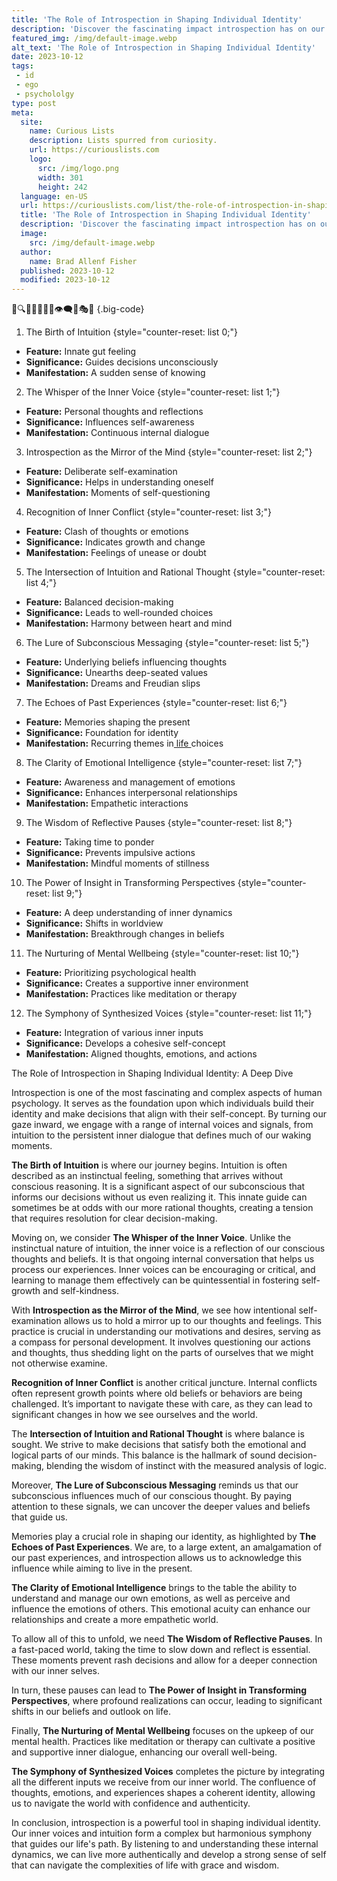 ```yaml
---
title: 'The Role of Introspection in Shaping Individual Identity'
description: 'Discover the fascinating impact introspection has on our sense of self. Gain insights into how this introspective process shapes our unique identities.'
featured_img: /img/default-image.webp
alt_text: 'The Role of Introspection in Shaping Individual Identity'
date: 2023-10-12
tags:
 - id
 - ego
 - psychololgy
type: post
meta:
  site:
    name: Curious Lists
    description: Lists spurred from curiosity.
    url: https://curiouslists.com
    logo:
      src: /img/logo.png
      width: 301
      height: 242
  language: en-US
  url: https://curiouslists.com/list/the-role-of-introspection-in-shaping-individual-identity
  title: 'The Role of Introspection in Shaping Individual Identity'
  description: 'Discover the fascinating impact introspection has on our sense of self. Gain insights into how this introspective process shapes our unique identities.'
  image:
    src: /img/default-image.webp
  author:
    name: Brad Allenf Fisher
  published: 2023-10-12
  modified: 2023-10-12
---
```



🤔🔍🧠💭🧐🕵️‍♂️👁️‍🗨️💡🎭👤 {.big-code}

1. The Birth of Intuition {style="counter-reset: list 0;"}
  - **Feature:** Innate gut feeling
  - **Significance:** Guides decisions unconsciously
  - **Manifestation:** A sudden sense of knowing

2. The Whisper of the Inner Voice {style="counter-reset: list 1;"}
  - **Feature:** Personal thoughts and reflections
  - **Significance:** Influences self-awareness
  - **Manifestation:** Continuous internal dialogue

3. Introspection as the Mirror of the Mind {style="counter-reset: list 2;"}
  - **Feature:** Deliberate self-examination
  - **Significance:** Helps in understanding oneself
  - **Manifestation:** Moments of self-questioning

4. Recognition of Inner Conflict {style="counter-reset: list 3;"}
  - **Feature:** Clash of thoughts or emotions
  - **Significance:** Indicates growth and change
  - **Manifestation:** Feelings of unease or doubt

5. The Intersection of Intuition and Rational Thought {style="counter-reset: list 4;"}
  - **Feature:** Balanced decision-making
  - **Significance:** Leads to well-rounded choices
  - **Manifestation:** Harmony between heart and mind

6. The Lure of Subconscious Messaging {style="counter-reset: list 5;"}
  - **Feature:** Underlying beliefs influencing thoughts
  - **Significance:** Unearths deep-seated values
  - **Manifestation:** Dreams and Freudian slips

7. The Echoes of Past Experiences {style="counter-reset: list 6;"}
  - **Feature:** Memories shaping the present
  - **Significance:** Foundation for identity
  - **Manifestation:** Recurring themes in[  life  ](https://curiouslists.com/list/developing-resilience-against-external-criticism-and-judgment)choices

8. The Clarity of Emotional Intelligence {style="counter-reset: list 7;"}
  - **Feature:** Awareness and management of emotions
  - **Significance:** Enhances interpersonal relationships
  - **Manifestation:** Empathetic interactions

9. The Wisdom of Reflective Pauses {style="counter-reset: list 8;"}
  - **Feature:** Taking time to ponder
  - **Significance:** Prevents impulsive actions
  - **Manifestation:** Mindful moments of stillness

10. The Power of Insight in Transforming Perspectives {style="counter-reset: list 9;"}
  - **Feature:** A deep understanding of inner dynamics
  - **Significance:** Shifts in worldview
  - **Manifestation:** Breakthrough changes in beliefs

11. The Nurturing of Mental Wellbeing {style="counter-reset: list 10;"}
  - **Feature:** Prioritizing psychological health
  - **Significance:** Creates a supportive inner environment
  - **Manifestation:** Practices like meditation or therapy

12. The Symphony of Synthesized Voices {style="counter-reset: list 11;"}
  - **Feature:** Integration of various inner inputs
  - **Significance:** Develops a cohesive self-concept
  - **Manifestation:** Aligned thoughts, emotions, and actions


The Role of Introspection in Shaping Individual Identity: A Deep Dive

Introspection is one of the most fascinating and complex aspects of human psychology. It serves as the foundation upon which individuals build their identity and make decisions that align with their self-concept. By turning our gaze inward, we engage with a range of internal voices and signals, from intuition to the persistent inner dialogue that defines much of our waking moments.

**The Birth of Intuition** is where our journey begins. Intuition is often described as an instinctual feeling, something that arrives without conscious reasoning. It is a significant aspect of our subconscious that informs our decisions without us even realizing it. This innate guide can sometimes be at odds with our more rational thoughts, creating a tension that requires resolution for clear decision-making.

Moving on, we consider **The Whisper of the Inner Voice**. Unlike the instinctual nature of intuition, the inner voice is a reflection of our conscious thoughts and beliefs. It is that ongoing internal conversation that helps us process our experiences. Inner voices can be encouraging or critical, and learning to manage them effectively can be quintessential in fostering self-growth and self-kindness.

With **Introspection as the Mirror of the Mind**, we see how intentional self-examination allows us to hold a mirror up to our thoughts and feelings. This practice is crucial in understanding our motivations and desires, serving as a compass for personal development. It involves questioning our actions and thoughts, thus shedding light on the parts of ourselves that we might not otherwise examine.

**Recognition of Inner Conflict** is another critical juncture. Internal conflicts often represent growth points where old beliefs or behaviors are being challenged. It’s important to navigate these with care, as they can lead to significant changes in how we see ourselves and the world.

The **Intersection of Intuition and Rational Thought** is where balance is sought. We strive to make decisions that satisfy both the emotional and logical parts of our minds. This balance is the hallmark of sound decision-making, blending the wisdom of instinct with the measured analysis of logic.

Moreover, **The Lure of Subconscious Messaging** reminds us that our subconscious influences much of our conscious thought. By paying attention to these signals, we can uncover the deeper values and beliefs that guide us.

Memories play a crucial role in shaping our identity, as highlighted by **The Echoes of Past Experiences**. We are, to a large extent, an amalgamation of our past experiences, and introspection allows us to acknowledge this influence while aiming to live in the present.

**The Clarity of Emotional Intelligence** brings to the table the ability to understand and manage our own emotions, as well as perceive and influence the emotions of others. This emotional acuity can enhance our relationships and create a more empathetic world.

To allow all of this to unfold, we need **The Wisdom of Reflective Pauses**. In a fast-paced world, taking the time to slow down and reflect is essential. These moments prevent rash decisions and allow for a deeper connection with our inner selves.

In turn, these pauses can lead to **The Power of Insight in Transforming Perspectives**, where profound realizations can occur, leading to significant shifts in our beliefs and outlook on life.

Finally, **The Nurturing of Mental Wellbeing** focuses on the upkeep of our mental health. Practices like meditation or therapy can cultivate a positive and supportive inner dialogue, enhancing our overall well-being.

**The Symphony of Synthesized Voices** completes the picture by integrating all the different inputs we receive from our inner world. The confluence of thoughts, emotions, and experiences shapes a coherent identity, allowing us to navigate the world with confidence and authenticity.

In conclusion, introspection is a powerful tool in shaping individual identity. Our inner voices and intuition form a complex but harmonious symphony that guides our life's path. By listening to and understanding these internal dynamics, we can live more authentically and develop a strong sense of self that can navigate the complexities of life with grace and wisdom.